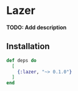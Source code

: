 # Lazer

**TODO: Add description**

## Installation

```elixir
def deps do
  [
    {:lazer, "~> 0.1.0"}
  ]
end
```
